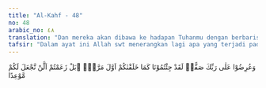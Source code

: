 ```yaml
---
title: "Al-Kahf - 48"
no: 48
arabic_no: ٤٨
translation: "Dan mereka akan dibawa ke hadapan Tuhanmu dengan berbaris. (Allah berfirman), “Sesungguhnya kamu datang kepada Kami, sebagaimana Kami menciptakan kamu pada pertama kali; bahkan kamu menganggap bahwa Kami tidak akan menetapkan bagi kamu waktu (berbangkit untuk memenuhi) perjanjian.”"
tafsir: "Dalam ayat ini Allah swt menerangkan lagi apa yang terjadi pada hari kiamat itu, yaitu malaikat dan manusia dihadapkan kepada Allah dengan berbaris saf demi saf (barisan) seperti dalam salat jamaah, satu sama lain tidak saling menutupi, masing-masing dalam deretannya. Suasana mereka seperti pasukan di hadapan raja. Lalu Allah menyatakan kepada mereka yang kafir dan ingkar kepada hari kiamat dengan pernyataan yang menggentarkan hati mereka, bahwa mereka didatangkan di hadapan Tuhan tanpa harta dan anak, bahkan tanpa pakaian dan sepatu seperti halnya pada waktu mereka diciptakan pertama kali. Sebagaimana diterangkan Allah pada ayat yang lain dengan firman-Nya:\n\nDan kamu benar-benar datang sendiri-sendiri kepada Kami sebagaimana Kami ciptakan kamu pada mulanya, dan apa yang telah Kami karuniakan kepadamu, kamu tinggalkan di belakangmu (di dunia). (al-An'am/6: 94)\n\nRasulullah saw menerangkan pula tentang peristiwa hari kiamat ini dengan sabdanya: \n\nSesungguhnya Allah Yang Maha Tinggi memanggil pada hari kiamat, \"Hai hamba-hamba-Ku. Aku Allah tiada Tuhan kecuali Aku, yang Maha Pengasih di antara yang pengasih, yang Mahabijaksana di antara yang bijaksana, dan yang paling segera mengambil perhitungan. Siapkan alasan-alasanmu, mudahkanlah jawaban-jawabanmu. Kamu sekalian akan ditanya dan akan dihisab. Wahai malaikat-malaikat, aturlah hamba-hamba-Ku berdiri dalam barisan yang rapat untuk dihisab.\" (Riwayat Ibnu Mandah dari Mu'adz bin Jabal)\n\nAllah mencerca mereka karena dahulu menganggap bahwa hari kebang-kitan yang dijanjikan Tuhan itu tidak akan terjadi. Dulu mereka selalu menyombongkan diri di hadapan orang-orang Islam dengan harta kekayaan dan anak-anak mereka sambil mengingkari hari kiamat. Tapi pada saat hari kiamat itu terjadi, mereka tidak berkutik lagi."
---
```


وَعُرِضُوْا عَلٰى رَبِّكَ صَفًّاۗ  لَقَدْ جِئْتُمُوْنَا كَمَا خَلَقْنٰكُمْ اَوَّلَ مَرَّةٍۢ  ۖبَلْ زَعَمْتُمْ اَلَّنْ نَّجْعَلَ لَكُمْ مَّوْعِدًا
